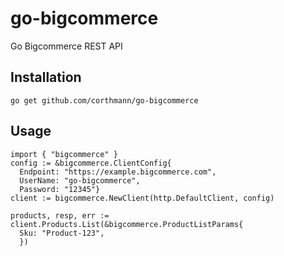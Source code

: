 # go-bigcommerce
Go Bigcommerce REST API

Installation
-------------
```
go get github.com/corthmann/go-bigcommerce
```

Usage
-------------
```
import { "bigcommerce" }
config := &bigcommerce.ClientConfig{
  Endpoint: "https://example.bigcommerce.com",
  UserName: "go-bigcommerce",
  Password: "12345"}
client := bigcommerce.NewClient(http.DefaultClient, config)

products, resp, err := client.Products.List(&bigcommerce.ProductListParams{
  Sku: "Product-123",
  })
```
